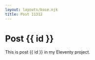 ```yaml
---
layout: layouts/base.njk
title: Post 11312
---
```


# Post {{ id }}

This is post {{ id }} in my Eleventy project.
